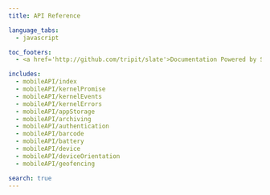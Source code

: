 ```yaml
---
title: API Reference

language_tabs:
  - javascript

toc_footers:
  - <a href='http://github.com/tripit/slate'>Documentation Powered by Slate</a>

includes:
  - mobileAPI/index
  - mobileAPI/kernelPromise
  - mobileAPI/kernelEvents
  - mobileAPI/kernelErrors
  - mobileAPI/appStorage
  - mobileAPI/archiving
  - mobileAPI/authentication
  - mobileAPI/barcode
  - mobileAPI/battery
  - mobileAPI/device
  - mobileAPI/deviceOrientation
  - mobileAPI/geofencing

search: true
---
```

